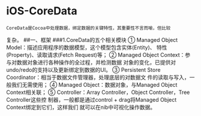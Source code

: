 # iOS-CoreData
    CoreData是Cocoa中处理数据，绑定数据的关键特性，其重要性不言而喻，但比较
复杂。
##一、框架
###1.CoreData的五个相关模块
        ① Managed Object Model：描述应用程序的数据模型，这个模型包含实体(Entity)、
    特性(Property)、读取请求(Fetch Request)等；
        ② Managed Object Context：参与对数据对象进行各种操作的全过程，并检测数据
    对象的变化，已提供对undo/redo的支持以及更新绑定到数据的UI。
        ③ Persistent Store Coordinator：相当于数据文件管理器，处理底层的对数据文
    件的读取与写入，一般我们无需使用；
        ④ Managed Object：数据对象，与Managed Object Context相关联；
        ⑤ Controller：Array Controller，Object Controller，Tree Controller这些控
    制器，一般都是通过control + drag将Managed Object Context绑定到它们，这样我们
    就可以在nib中可视化操作数据。
